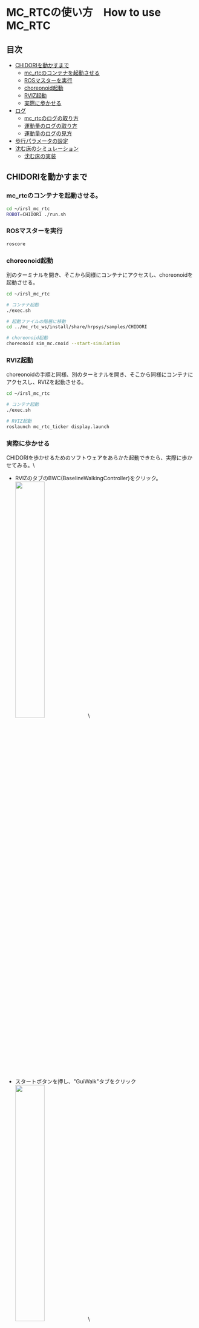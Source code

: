 # MC_RTCの使い方　How to use MC_RTC

## 目次
- [CHIDORIを動かすまで](#chidoriを動かすまで)
  - [mc_rtcのコンテナを起動させる](#mc_rtcのコンテナを起動させる)
  - [ROSマスターを実行](#rosマスターを実行)
  - [choreonoid起動](#choreonoid起動)
  - [RVIZ起動](#rviz起動)
  - [実際に歩かせる](#実際に歩かせる)
- [ログ](#ログ)
  - [mc_rtcのログの取り方](#mc_rtcのログの取り方)
  - [運動量のログの取り方](#運動量のログの取り方)
  - [運動量のログの見方](#運動量のログの見方-編集中)
- [歩行パラメータの設定](#歩行パラメータの設定)
- [沈む床のシミュレーション](#沈む床のシミュレーション)
  - [沈む床の実装](#沈む床の実装)
## CHIDORIを動かすまで
### mc_rtcのコンテナを起動させる。
```bash
cd ~/irsl_mc_rtc
ROBOT=CHIDORI ./run.sh
```
### ROSマスターを実行
```bash
roscore
```

### choreonoid起動
別のターミナルを開き、そこから同様にコンテナにアクセスし、choreonoidを起動させる。
```bash
cd ~/irsl_mc_rtc

# コンテナ起動
./exec.sh

# 起動ファイルの階層に移動
cd ../mc_rtc_ws/install/share/hrpsys/samples/CHIDORI

# choreonoid起動
choreonoid sim_mc.cnoid --start-simulation
```

### RVIZ起動
choreonoidの手順と同様、別のターミナルを開き、そこから同様にコンテナにアクセスし、RVIZを起動させる。
```bash
cd ~/irsl_mc_rtc

# コンテナ起動
./exec.sh

# RVIZ起動
roslaunch mc_rtc_ticker display.launch
```

### 実際に歩かせる
CHIDORIを歩かせるためのソフトウェアをあらかた起動できたら、実際に歩かせてみる。\
* RVIZのタブのBWC(BaselineWalkingController)をクリック。\
<img src="image_1.png" width="40%">\

* スタートボタンを押し、"GuiWalk"タブをクリック\
<img src="image_2.png" width="40%">\

* "StepWalking"ボタンをクリックし、歩行させたい方向のパラメータを入力後、"Start"ボタンをクリック。\
x軸方向に2m前進させるには画像のように入力すれば良い\
<img src="image_3.png" width="40%">\


## ログ
### mc_rtcのログの取り方
mc_rtcのログのとり方を示す。\
まずはログの取得に必要なフォルダをダウンロードする。今回は /userdir/~ に格納することにする。
> https://github.com/IRSL-tut/log_format
```
.
└── userdir/
    └── log_plotter
```
さらに今回ログを保存するフォルダを以下の階層に作成する。
```
.
└── userdir/
    ├── log_plotter
    └── chidori_LOG/
        ├── bins
        └── converted_bins
```
chidoriのシミュレーションを行うと~.binファイルが作成される。ファイルの出力先はmc_rtc.yamlで変更可能である。\
今回はchidori_LOG/binsに保存する。
```
.
└── root/
    └── .config/
        └── mc_rtc/
            └── mc_rtc.yaml
```
```yaml:mc_rtc.yaml
MainRobot: CHIDORI

Enabled: BaselineWalkingController
ControllerModulePaths: ["/bwc_ws/devel/.private/baseline_walking_controller/lib/mc_controller/"]
LogDirectory: /userdir/chidori_LOG/bins

Timestep: 0.002
```
次にbinファイルを読み取れるようにlog_converterを使ってコンバートする。この時にbinファイルのパスと、出力先を記入する。今回はchidori_LOG/converted_binsに出力する。
```bash
python3 /userdir/log_format/log_converter.py -f /userdir/chidori_LOG/bins/mc-control-BaselineWalkingController-latest.bin -d /userdir/chidori_LOG/converted_bins/
```
コンバートしたファイルを使用して、グラフを表示するには、以下のコマンドを入力する。
```bash
datalogger_plotter_with_pyqtgraph.py --start 000 --length 80000  --plot /userdir/log_format/config/mc_rtc_plot.yaml --layout /userdir/log_format/config/chidori_com_zmp_layout.yaml -f /userdir/chidori_LOG/converted_bins/mc-control-BaselineWalkingController-latest
```

### 運動量のログの取り方
運動量のログを取る際に必要なpythonファイルをダウンロードする。\
※現在githubにあがっていないため、以下にコードを示す。ログファイルの出力先は各自で記入し直すこと。ここでは"userdir/chidori_LOG/logs"ディレクトリに出力するようにする。
```
.
└── userdir/
    ├── log_plotter
    ├── chidori_LOG/
    │   ├── bins
    │   ├── converted_bins
    │   └── logs
    └── add_log.py
```


```python:add_log.py
#!/usr/bin/env python
# -*- coding: utf-8 -*-

from cnoid.Base import *
from cnoid.BodyPlugin import *
from datetime import datetime as dt

#現在時刻文字列取得
tdatetime = dt.now()
tstr = tdatetime.strftime('%Y%m%d-%H%M%S')

# WorldItem取得(名前決め打ちなのがスマートではない)
world = RootItem.instance.findItem('World')

# WorldLogFile生成
worldlog = WorldLogFileItem()
worldlog.setChecked(True)

# ログファイル出力
worldlog.setLogFile('/raw_log_data/cnoid-{}.log'.format(tstr))

worldlog.setRecordingFrameRate(0)

# Worldへ追加
world.addChildItem(worldlog)
```

ログを取る際は、choreonoid起動時に以下のように、add_log.pyも実行するようにする。
```
choreonoid sim_mc.cnoid --python /userdir/add_log.py --start-simulation
```

### 運動量のログの見方 ※編集中
今回はirsl_docker_irsl_systemを利用してログを確認する。まずはjupyterを起動し、
```
cd ~/irsl_docker_irsl_system
./run.sh jupyter --pull --mount "-v /home/irsl/irsl_mc_rtc:/irsl_mc_rtc"
```
http://localhost:8888 にアクセスする。
新規で作成する際は、オレンジ色のchoreonoidと書かれたボタンをクリックする。そこで以下のコードを実行する。
```python
prefix='mc-control-BaselineWalkingController-latest'
filedir='/irsl_mc_rtc/userdir/chidori_LOG/converted_bins'
model_path="/irsl_mc_rtc/userdir/CHIDORI/CHIDORI/model/CHIDORImain.wrl"

exec(open('/choreonoid_ws/install/share/irsl_choreonoid/sample/irsl_import.py').read())
exec(open('/irsl_mc_rtc/userdir/log_format/plot_using_model.py').read())

import traceback

try:
    setupRobot(modelFile=model_path)
except TypeError as e:
    print("TypeError encountered:")
    traceback.print_exc()

setupRobot(modelFile=model_path)
dumpLogFiles(prefix, directory=filedir, robot=robot_c)
exec(open('/irsl_mc_rtc/userdir/log_format/cnoid_log_parser.py').read())
```
そのあと、ターミナルで実行すれば出力される。
```
python3 datalogger_plotter_with_pyqtgraph.py --start 000 --length 80000 --plot ../../../log_format/config/mc_rtc_plot.yaml --layout /home/irsl/irsl_mc_rtc/userdir/log_format/config/chidori_com_zmp_layout.yaml -f /home/irsl/irsl_mc_rtc/userdir/chidori_LOG/converted_bins/
```


## 歩行パラメータの設定

ここでは、CHIDORIの歩行に関わるパラメータの変更方法を示す。\
まず、CHIDORIの歩行パラメータは"./mc_rtc_ws/install/lib/mc_controller/BaselineWalkingController/chidori.yaml"に格納されている。
中身は以下のようになっており、各々のパラメータを変更することで歩行の仕方をカスタマイズすることができる。
```yaml:chidori.yaml
CoMTask:
  activeJoints: [
  "Root",
  "LLEG_JOINT0", "LLEG_JOINT1", "LLEG_JOINT2", "LLEG_JOINT3", "LLEG_JOINT4", "LLEG_JOINT5", 
  "RLEG_JOINT0", "RLEG_JOINT1", "RLEG_JOINT2", "RLEG_JOINT3", "RLEG_JOINT4", "RLEG_JOINT5"]

BaseOrientationTask:
  frame: BODY

FootManager:
  footstepDuration: 0.9 # [sec]
  doubleSupportRatio: 0.15 # []
  impedanceGains:
    SingleSupport:
      spring:
        linear: [2250, 2250, 450] # Weaken Z-component spring to avoid a too fast recovery for mass errors

CentroidalManager:
  useActualStateForMpc: true
  enableZmpFeedback: false
  useTargetPoseForControlRobotAnchorFrame: true
  useActualComForWrenchDist: false
  # enableComZFeedback: false
  dcmGainP: 2.0 # It must be greater than 1 to be stable
  comZGainP: 20000.0
  zmpVelGain: 0.02
  refComZ: 0.7039 # [m]
  method: PreviewControlZmp
  horizonDuration: 2.0 # [sec]
  horizonDt: 0.002 # [sec]
  # method: IntrinsicallyStableMpc
  # horizonDuration: 2.0 # [sec]
  # horizonDt: 0.02 # [sec]
```
よく使う項目を２つあげる。

### footstepDuration
一歩にかかる時間
### doubleSupportRatio
一歩の中で両足が付いている時間の割合

## 沈む床のシミュレーション

ここでは、沈む床のシミュレーション環境を実装し、CHIDORIに階段昇降の動作を行わせる方法を示す。

### 沈む床の実装 (※編集中)
沈む床を実装するにあたって、データを以下からダウンロードする。
> https://github.com/IRSL-tut/cnoid_spring_customizer.git
※(途中)sim_mc_step.cnoidのダウンロード先を調べる

ダウンロードしたら、セットアップを行う。以下のコマンドを実行する。

```bash
cp sim_mc_step.cnoid /mc_rtc_ws/install/share/hrpsys/samples/CHIDORI

cd ~/cnoid_spring_customizer/build
make
make install

export SPRING_CUSTOMIZER_ROBOT=step_floor
export SPRING_CUSTOMIZER_CONF_FILE=/userdir/cnoid_spring_customizer/sample/SpringCustomizerSettings.yaml
```

実行する際は、以下のコマンドを実行する。
```bash
cd /mc_rtc_ws/install/share/hrpsys/samples/CHIDORI
choreonoid sim_mc_step.cnoid --python /userdir/add_log.py --start-simulation
```

### 階段昇降
沈む床を歩かせるとき、CHIDORIに階段を登る動作をさせるのが有効である。今回はCHIDORIに階段昇降を行えるようにする。
まずCHIDORIの階段昇降を行うためのパラメータを格納したファイル"BaselineWalkingController.yaml"を作成する。
```yaml:BaselineWalkingController.yaml
FootManager:
  footstepDuration: 1.2 # [sec]
  doubleSupportRatio: 0.2 # []

CentroidalManager:
  refComZ: 0.81 # [m]

transitions:
  - [BWC::Initial_, OK, BWC::ConfigWalk_, Auto]

states:
  BWC::Initial_:
    base: BWC::Initial
    configs:
      autoStartTime: 2.0

  BWC::ConfigWalk_:
    base: BWC::ConfigWalk
    configs:
      footstepList:
        # 1歩目: 左足を前に出す（歩幅を0.4メートルに設定）
        - foot: Left
          footMidpose:
            translation: [0.4, 0.0, 0.0] # x軸方向に0.4メートル
          startTime: 2.0
          swingTrajConfig:
            type: CubicSplineSimple
            withdrawOffset: [0, 0, 0.05]
            approachOffset: [0, 0, 0.02]
            swingOffset: [0, 0, 0.05]

        # 2歩目: 右足を前に出す（右足を垂直に下ろすように調整）
        - footMidpose:
            translation: [0.4, 0.0, 0.0] # 同じくx軸方向に0.4メートル
          swingTrajConfig:
            type: CubicSplineSimple
            withdrawOffset: [0, 0, 0.18] # 足を高く持ち上げる
            approachOffset: [0, 0, 0.02]
            swingOffset: [0, 0, 0.18] # 足を垂直に降ろす

        # 3歩目: 左足で段差を上る（x軸方向にさらに前進し、z軸方向の高さを下げる、歩幅を0.45に調整）
        - footMidpose:
            translation: [0.85, 0.0, 0.1] # x軸方向に0.85メートル進み、z軸方向に0.1メートル
          swingTrajConfig:
            type: CubicSplineSimple
            withdrawOffset: [0, 0, 0.08]
            approachOffset: [0, 0, 0.02]
            swingOffset: [0, 0, 0.08]

        # 4歩目: 右足を段差に揃える（右足を垂直に下ろすように調整）
        - footMidpose:
            translation: [0.85, 0.0, 0.095] # 右足も同じく段差に揃える
          swingTrajConfig:
            type: CubicSplineSimple
            withdrawOffset: [0, 0, 0.18] # 足を高く持ち上げる
            approachOffset: [0, 0, 0.02]
            swingOffset: [0, 0, 0.18] # 足を垂直に降ろす

        # 5歩目: 左足でさらに段差を上る（歩幅を0.45に調整）
        - footMidpose:
            translation: [1.30, 0.0, 0.1] # x軸方向に1.30メートル進み、z軸方向に0.1メートル
          swingTrajConfig:
            type: CubicSplineSimple
            withdrawOffset: [0, 0, 0.08]
            approachOffset: [0, 0, 0.02]
            swingOffset: [0, 0, 0.08]

        # 6歩目: 右足を段差に揃える（右足を垂直に下ろすように調整）
        - footMidpose:
            translation: [1.30, 0.0, 0.095] # 右足も同じく段差に揃える
          swingTrajConfig:
            type: CubicSplineSimple
            withdrawOffset: [0, 0, 0.18] # 足を高く持ち上げる
            approachOffset: [0, 0, 0.02]
            swingOffset: [0, 0, 0.18] # 足を垂直に降ろす

        # 7歩目: 左足でさらに段差を上る（歩幅を0.45に調整）
        - footMidpose:
            translation: [1.75, 0.0, 0.1] # 左足をさらに段差を上る (x軸方向に1.75メートル、z軸は0.1メートル)
          swingTrajConfig:
            type: CubicSplineSimple
            withdrawOffset: [0, 0, 0.08] # 左足も高めに持ち上げる
            approachOffset: [0, 0, 0.02]
            swingOffset: [0, 0, 0.08]

        # 8歩目: 右足を段差に揃える（右足を垂直に下ろすように調整）
        - footMidpose:
            translation: [1.75, 0.0, 0.095] # 右足も同じく段差に揃える
          swingTrajConfig:
            type: CubicSplineSimple
            withdrawOffset: [0, 0, 0.18] # 足を高く持ち上げる
            approachOffset: [0, 0, 0.02]
            swingOffset: [0, 0, 0.18] # 足を垂直に降ろす
```
今設定してあるパラメータは、今回実装した沈み込む床を歩くためのパラメータに設定してある。
作成できたら、以下の階層にコピーする。
```bash
cp ~/BaselineWalkingController.yaml /root/.config/mc_rtc/controllers/
```
これでchoreonoidを実行すればシミュレーションが始まる。
（注意）この階層にファイルをおいた場合、CHIDORIが階段昇降をデフォルトで行うようになる。このとき、RVIZで歩幅などは設定する必要はなく、自動でシミュレーションがスタートする。



